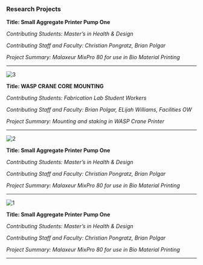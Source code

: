 ### Research Projects

  **Title: Small Aggregate Printer Pump One**
  
_Contributing Students: Master’s in Health & Design_
  
  _Contributing Staff and Faculty: Christian Pongratz, Brian Polgar_
  
  _Project Summary: Malaxeur MixPro 80 for use in Bio Material Printing_
  <hr>

![3](https://github.com/user-attachments/assets/2a68360d-9d3c-410a-9330-2d7e4a1dfedf)

  **Title: WASP CRANE CORE MOUNTING**
  
_Contributing Students: Fabrication Lab Student Workers_
  
  _Contributing Staff and Faculty: Brian Polgar, ELijah Williams, Facilities OW_
  
  _Project Summary: Mounting and staking in WASP Crane Printer_
  <hr>
  
![2](https://github.com/user-attachments/assets/14e74414-cbb2-44ae-a5a1-a2f1195b7687)

  **Title: Small Aggregate Printer Pump One**
  
_Contributing Students: Master’s in Health & Design_
  
  _Contributing Staff and Faculty: Christian Pongratz, Brian Polgar_
  
  _Project Summary: Malaxeur MixPro 80 for use in Bio Material Printing_
  <hr>
  
  
![1](https://github.com/user-attachments/assets/27aa474e-db47-4632-84a4-31b51e57bebe)

  **Title: Small Aggregate Printer Pump One**
  
_Contributing Students: Master’s in Health & Design_
  
  _Contributing Staff and Faculty: Christian Pongratz, Brian Polgar_
  
  _Project Summary: Malaxeur MixPro 80 for use in Bio Material Printing_
  <hr>
  

